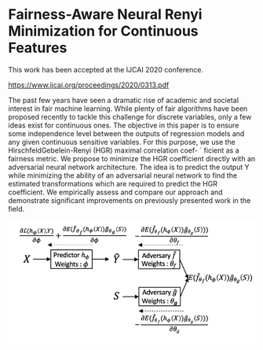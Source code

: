 # Fairness-Aware Neural Renyi Minimization for Continuous Features

This work has been accepted at the IJCAI 2020 conference.

https://www.ijcai.org/proceedings/2020/0313.pdf

The past few years have seen a dramatic rise of academic and societal interest in fair machine learning.
While plenty of fair algorithms have been proposed
recently to tackle this challenge for discrete variables, only a few ideas exist for continuous ones.
The objective in this paper is to ensure some independence level between the outputs of regression models and any given continuous sensitive
variables. For this purpose, we use the HirschfeldGebelein-Renyi (HGR) maximal correlation coef- ´
ficient as a fairness metric. We propose to minimize the HGR coefficient directly with an adversarial neural network architecture. The idea is to
predict the output Y while minimizing the ability
of an adversarial neural network to find the estimated transformations which are required to predict the HGR coefficient. We empirically assess and
compare our approach and demonstrate significant
improvements on previously presented work in the
field.


<p align="center">
  <img src="https://github.com/fairml-research/HGR_NN/blob/main/img.png?raw=true" width="550" title="hover text">
</p>

